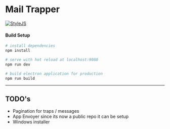 # Mail Trapper

[![StyleJS](https://stylejs.io/repository/7/badge?branch=master)](https://stylejs.io/repository/7/patches)

#### Build Setup

``` bash
# install dependencies
npm install

# serve with hot reload at localhost:9080
npm run dev

# build electron application for production
npm run build


```

---

## TODO's

* Pagination for traps / messages
* App Envoyer since its now a public repo it can be setup
* Windows installer


